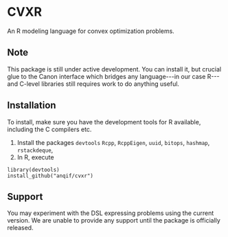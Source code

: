 # CVXR

An R modeling language for convex optimization problems.

## Note

This package is still under active development. You can install it, but crucial glue to the Canon interface which bridges any language---in our case R---and C-level libraries still requires work to do anything useful.

## Installation

To install, make sure you have the development tools for R available, including the C compilers etc.

1. Install the packages `devtools` `Rcpp`, `RcppEigen`, `uuid`, `bitops`, `hashmap`, `rstackdeque`,
2. In R, execute
```
library(devtools)
install_github("anqif/cvxr")
```

## Support

You may experiment with the DSL expressing problems using the current version.
We are unable to provide any support until the package is officially released.




